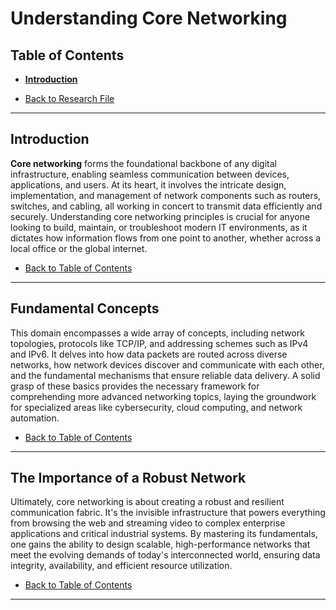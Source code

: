 # Understanding Core Networking

## Table of Contents
- [**Introduction**](#introduction)

- [Back to Research File](../research.md)

---

## Introduction

**Core networking** forms the foundational backbone of any digital infrastructure, enabling seamless communication between devices, applications, and users. At its heart, it involves the intricate design, implementation, and management of network components such as routers, switches, and cabling, all working in concert to transmit data efficiently and securely. Understanding core networking principles is crucial for anyone looking to build, maintain, or troubleshoot modern IT environments, as it dictates how information flows from one point to another, whether across a local office or the global internet.

- [Back to Table of Contents](#table-of-contents)

---

## Fundamental Concepts

This domain encompasses a wide array of concepts, including network topologies, protocols like TCP/IP, and addressing schemes such as IPv4 and IPv6. It delves into how data packets are routed across diverse networks, how network devices discover and communicate with each other, and the fundamental mechanisms that ensure reliable data delivery. A solid grasp of these basics provides the necessary framework for comprehending more advanced networking topics, laying the groundwork for specialized areas like cybersecurity, cloud computing, and network automation.

- [Back to Table of Contents](#table-of-contents)

---

## The Importance of a Robust Network

Ultimately, core networking is about creating a robust and resilient communication fabric. It's the invisible infrastructure that powers everything from browsing the web and streaming video to complex enterprise applications and critical industrial systems. By mastering its fundamentals, one gains the ability to design scalable, high-performance networks that meet the evolving demands of today's interconnected world, ensuring data integrity, availability, and efficient resource utilization.

- [Back to Table of Contents](#table-of-contents)

---
